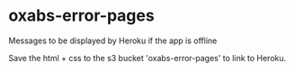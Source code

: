 # oxabs-error-pages
Messages to be displayed by Heroku if the app is offline

Save the html + css to the s3 bucket 'oxabs-error-pages' to link to Heroku.